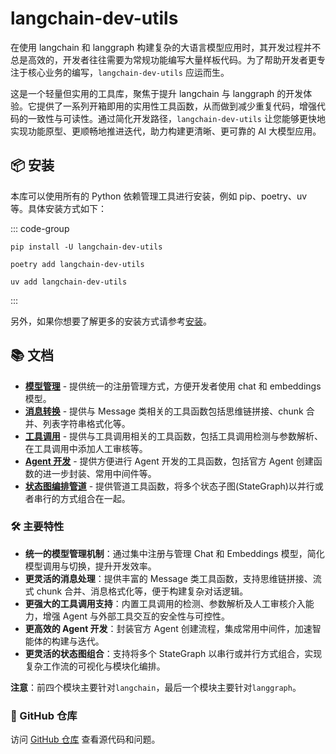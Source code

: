 # langchain-dev-utils

在使用 langchain 和 langgraph 构建复杂的大语言模型应用时，其开发过程并不总是高效的，开发者往往需要为常规功能编写大量样板代码。为了帮助开发者更专注于核心业务的编写，`langchain-dev-utils` 应运而生。

这是一个轻量但实用的工具库，聚焦于提升 langchain 与 langgraph 的开发体验。它提供了一系列开箱即用的实用性工具函数，从而做到减少重复代码，增强代码的一致性与可读性。通过简化开发路径，`langchain-dev-utils` 让您能够更快地实现功能原型、更顺畅地推进迭代，助力构建更清晰、更可靠的 AI 大模型应用。

## 📦 安装

本库可以使用所有的 Python 依赖管理工具进行安装，例如 pip、poetry、uv 等。具体安装方式如下：

::: code-group

```sh[pip]
pip install -U langchain-dev-utils
```

```sh[poetry]
poetry add langchain-dev-utils
```

```sh[uv]
uv add langchain-dev-utils
```

:::

另外，如果你想要了解更多的安装方式请参考[安装](./installation.md)。

## 📚 文档

- **[模型管理](./model-management/chat.md)** - 提供统一的注册管理方式，方便开发者使用 chat 和 embeddings 模型。
- **[消息转换](./message-conversion/message.md)** - 提供与 Message 类相关的工具函数包括思维链拼接、chunk 合并、列表字符串格式化等。
- **[工具调用](./tool-calling/tool.md)** - 提供与工具调用相关的工具函数，包括工具调用检测与参数解析、在工具调用中添加人工审核等。
- **[Agent 开发](./agent-development/prebuilt.md)** - 提供方便进行 Agent 开发的工具函数，包括官方 Agent 创建函数的进一步封装、常用中间件等。
- **[状态图编排管道](./graph-orchestration/pipeline.md)** - 提供管道工具函数，将多个状态子图(StateGraph)以并行或者串行的方式组合在一起。

### 🛠️ 主要特性

- **统一的模型管理机制**：通过集中注册与管理 Chat 和 Embeddings 模型，简化模型调用与切换，提升开发效率。
- **更灵活的消息处理**：提供丰富的 Message 类工具函数，支持思维链拼接、流式 chunk 合并、消息格式化等，便于构建复杂对话逻辑。
- **更强大的工具调用支持**：内置工具调用的检测、参数解析及人工审核介入能力，增强 Agent 与外部工具交互的安全性与可控性。
- **更高效的 Agent 开发**：封装官方 Agent 创建流程，集成常用中间件，加速智能体的构建与迭代。
- **更灵活的状态图组合**：支持将多个 StateGraph 以串行或并行方式组合，实现复杂工作流的可视化与模块化编排。

**注意**：前四个模块主要针对`langchain`，最后一个模块主要针对`langgraph`。

### 📖 GitHub 仓库

访问 [GitHub 仓库](https://github.com/TBice123123/langchain-dev-utils) 查看源代码和问题。
